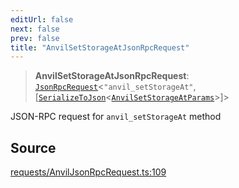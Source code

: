```yaml
---
editUrl: false
next: false
prev: false
title: "AnvilSetStorageAtJsonRpcRequest"
---
```


> **AnvilSetStorageAtJsonRpcRequest**: [`JsonRpcRequest`](/reference/jsonrpc/type-aliases/jsonrpcrequest/)\<`"anvil_setStorageAt"`, [[`SerializeToJson`](/reference/tevm/procedures-types/type-aliases/serializetojson/)\<[`AnvilSetStorageAtParams`](/reference/actions-types/type-aliases/anvilsetstorageatparams/)\>]\>

JSON-RPC request for `anvil_setStorageAt` method

## Source

[requests/AnvilJsonRpcRequest.ts:109](https://github.com/evmts/tevm-monorepo/blob/main/packages/procedures-types/src/requests/AnvilJsonRpcRequest.ts#L109)
